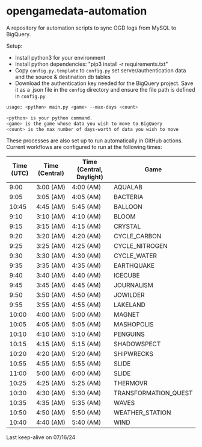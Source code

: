 # opengamedata-automation

A repository for automation scripts to sync OGD logs from MySQL to BigQuery.

Setup:

* Install python3 for your environment
* Install python dependencies: "pip3 install -r requirements.txt"
* Copy `config.py.template` to `config.py` set server/authentication data and the source & destination db tables
* Download the authentication key needed for the BigQuery project. Save it as a .json file in the `config` directory and ensure the file path is defined in `config.py`

```bash
usage: <python> main.py <game> --max-days <count>

<python> is your python command.
<game> is the game whose data you wish to move to BigQuery
<count> is the max number of days-worth of data you wish to move
```

These processes are also set up to run automatically in GitHub actions.
Current workflows are configured to run at the following times:

| Time (UTC) | Time (Central) | Time (Central, Daylight) | Game                 |
| ---        | ---            | ---                      | ---                  |
|  9:00      | 3:00 (AM)      | 4:00 (AM)                | AQUALAB              |
|  9:05      | 3:05 (AM)      | 4:05 (AM)                | BACTERIA             |
| 10:45      | 4:45 (AM)      | 5:45 (AM)                | BALLOON              |
|  9:10      | 3:10 (AM)      | 4:10 (AM)                | BLOOM                |
|  9:15      | 3:15 (AM)      | 4:15 (AM)                | CRYSTAL              |
|  9:20      | 3:20 (AM)      | 4:20 (AM)                | CYCLE_CARBON         |
|  9:25      | 3:25 (AM)      | 4:25 (AM)                | CYCLE_NITROGEN       |
|  9:30      | 3:30 (AM)      | 4:30 (AM)                | CYCLE_WATER          |
|  9:35      | 3:35 (AM)      | 4:35 (AM)                | EARTHQUAKE           |
|  9:40      | 3:40 (AM)      | 4:40 (AM)                | ICECUBE              |
|  9:45      | 3:45 (AM)      | 4:45 (AM)                | JOURNALISM           |
|  9:50      | 3:50 (AM)      | 4:50 (AM)                | JOWILDER             |
|  9:55      | 3:55 (AM)      | 4:55 (AM)                | LAKELAND             |
| 10:00      | 4:00 (AM)      | 5:00 (AM)                | MAGNET               |
| 10:05      | 4:05 (AM)      | 5:05 (AM)                | MASHOPOLIS           |
| 10:10      | 4:10 (AM)      | 5:10 (AM)                | PENGUINS             |
| 10:15      | 4:15 (AM)      | 5:15 (AM)                | SHADOWSPECT          |
| 10:20      | 4:20 (AM)      | 5:20 (AM)                | SHIPWRECKS           |
| 10:55      | 4:55 (AM)      | 5:55 (AM)                | SLIDE                |
| 11:00      | 5:00 (AM)      | 6:00 (AM)                | SLIDE                |
| 10:25      | 4:25 (AM)      | 5:25 (AM)                | THERMOVR             |
| 10:30      | 4:30 (AM)      | 5:30 (AM)                | TRANSFORMATION_QUEST |
| 10:35      | 4:35 (AM)      | 5:35 (AM)                | WAVES                |
| 10:50      | 4:50 (AM)      | 5:50 (AM)                | WEATHER_STATION      |
| 10:40      | 4:40 (AM)      | 5:40 (AM)                | WIND                 |

Last keep-alive on 07/16/24
